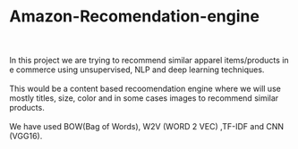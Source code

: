 # Amazon-Recomendation-engine
<br>
<br>
In this project we are trying to recommend similar apparel items/products in e commerce using unsupervised, NLP and deep learning techniques.
<br>
<br>
This would be a content based recoomendation engine where we will use mostly titles, size, color and in some cases images to recommend similar products.<br>
<br>
We have used BOW(Bag of Words), W2V (WORD 2 VEC) ,TF-IDF and CNN (VGG16). <br>
